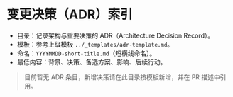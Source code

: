 # 变更决策（ADR）索引

- 目录：记录架构与重要决策的 ADR（Architecture Decision Record）。
- 模板：参考上级模板 `../_templates/adr-template.md`。
- 命名：`YYYYMMDD-short-title.md`（短横线命名）。
- 最低内容：背景、决策、备选方案、影响、后续行动。

> 目前暂无 ADR 条目，新增决策请在此目录按模板新增，并在 PR 描述中引用。

